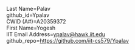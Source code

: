 Last Name=Palav  
github_id=Ypalav  
CWID (A#)=A20359372  
First Name=Yogesh  
IIT Email Address=ypalav@hawk.iit.edu  
github_repo=https://github.com/iit-cs579/Ypalav  
